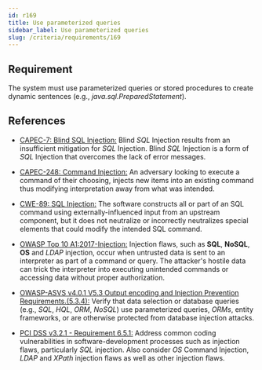 ```yaml
---
id: r169
title: Use parameterized queries
sidebar_label: Use parameterized queries
slug: /criteria/requirements/169
---
```


## Requirement

The system must use parameterized queries
or stored procedures to create dynamic sentences
(e.g., *java.sql.PreparedStatement*).

## References

- [CAPEC-7: Blind SQL Injection:](http://capec.mitre.org/data/definitions/7.html)
  Blind *SQL* Injection results
  from an insufficient mitigation for *SQL* Injection.
  Blind *SQL* Injection
  is a form of *SQL* Injection
  that overcomes the lack of error messages.

- [CAPEC-248: Command Injection:](http://capec.mitre.org/data/definitions/248.html)
  An adversary looking to execute a command
  of their choosing,
  injects new items into an existing command
  thus modifying interpretation away
  from what was intended.

- [CWE-89: SQL Injection:](https://cwe.mitre.org/data/definitions/89.html)
  The software constructs all
  or part of an SQL command using externally-influenced input
  from an upstream component,
  but it does not neutralize
  or incorrectly neutralizes special elements
  that could modify the intended SQL command.

- [OWASP Top 10 A1:2017-Injection:](https://owasp.org/www-project-top-ten/OWASP_Top_Ten_2017/Top_10-2017_A1-Injection)
  Injection flaws,
  such as **SQL**, **NoSQL**,
  **OS** and *LDAP* injection,
  occur when untrusted data is sent to an interpreter
  as part of a command or query.
  The attacker's hostile data
  can trick the interpreter into executing unintended commands
  or accessing data without proper authorization.

- [OWASP-ASVS v4.0.1 V5.3 Output encoding and Injection Prevention Requirements.(5.3.4):](https://owasp.org/www-pdf-archive/OWASP_Application_Security_Verification_Standard_4.0-en.pdf)
  Verify that data selection
  or database queries
  (e.g., *SQL*, *HQL*, *ORM*, *NoSQL*)
  use parameterized queries, *ORMs*,
  entity frameworks,
  or are otherwise protected from database injection attacks.

- [PCI DSS v3.2.1 - Requirement 6.5.1:](https://www.pcisecuritystandards.org/documents/PCI_DSS_v3-2-1.pdf)
  Address common coding vulnerabilities
  in software-development processes
  such as injection flaws,
  particularly *SQL* injection.
  Also consider *OS* Command Injection,
  *LDAP* and *XPath* injection flaws
  as well as other injection flaws.
